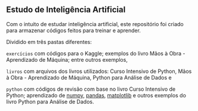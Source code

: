 ## Estudo de Inteligência Artificial

Com o intuito de estudar inteligência artificial, este repositório foi criado para armazenar códigos feitos para treinar e aprender.

Dividido em três pastas diferentes: 

`exercícios` com códigos para o Kaggle; exemplos do livro Mãos à Obra - Aprendizado de Máquina; entre outros exemplos, 

`livros` com arquivos dos livros utilizados: Curso Intensivo de Python, Mãos à Obra - Aprendizado de Máquina, Python para Análise de Dados e 

`python` com códigos de revisão com base no livro Curso Intensivo de Python; aprendizado de [numpy](https://www.youtube.com/watch?v=9JUAPgtkKpI), [pandas](https://www.youtube.com/watch?v=vmEHCJofslg), [matplotlib](https://www.youtube.com/watch?v=3Xc3CA655Y4) e outros exemplos do livro Python para Análise de Dados.
